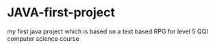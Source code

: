 # JAVA-first-project
my first java project which is based on a text based RPG for level 5 QQI computer science course
